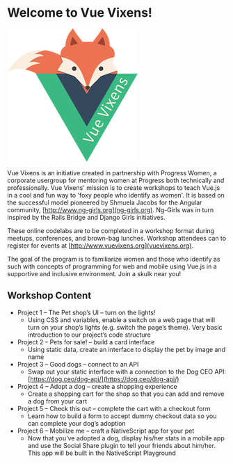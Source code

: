 # Welcome to Vue Vixens!

![Vue Vixens Logo](vuevixens-logo.png)

Vue Vixens is an initiative created in partnership with Progress Women, a corporate usergroup for mentoring women at Progress both technically and professionally. Vue Vixens' mission is to create workshops to teach Vue.js in a cool and fun way to 'foxy people who identify as women'. It is based on the successful model pioneered by Shmuela Jacobs for the Angular community, [http://www.ng-girls.org](ng-girls.org). Ng-Girls was in turn inspired by the Rails Bridge and Django Girls initiatives. 

These online codelabs are to be completed in a workshop format during meetups, conferences, and brown-bag lunches. Workshop attendees can to register for events at [http://www.vuevixens.org](vuevixens.org).

The goal of the program is to familiarize women and those who identify as such with concepts of programming for web and mobile using Vue.js in a supportive and inclusive environment. Join a skulk near you!

## Workshop Content


- Project 1 – The Pet shop’s UI – turn on the lights!
  - Using CSS and variables, enable a switch on a web page that will turn on your shop’s lights (e.g. switch the page’s theme). Very basic introduction to our project’s code structure
- Project 2 – Pets for sale! – build a card interface
  - Using static data, create an interface to display the pet by image and name
- Project 3 – Good dogs – connect to an API
  - Swap out your static interface with a connection to the Dog CEO API: [https://dog.ceo/dog-api/](https://dog.ceo/dog-api/)
- Project 4 – Adopt a dog – create a shopping experience
  - Create a shopping cart for the shop so that you can add and remove a dog from your cart
- Project 5 – Check this out – complete the cart with a checkout form
  - Learn how to build a form to accept dummy checkout data so you can complete your dog’s adoption
- Project 6 – Mobilize me – craft a NativeScript app for your pet
  - Now that you’ve adopted a dog, display his/her stats in a mobile app and use the Social Share plugin to tell your friends about him/her. This app will be built in the NativeScript Playground